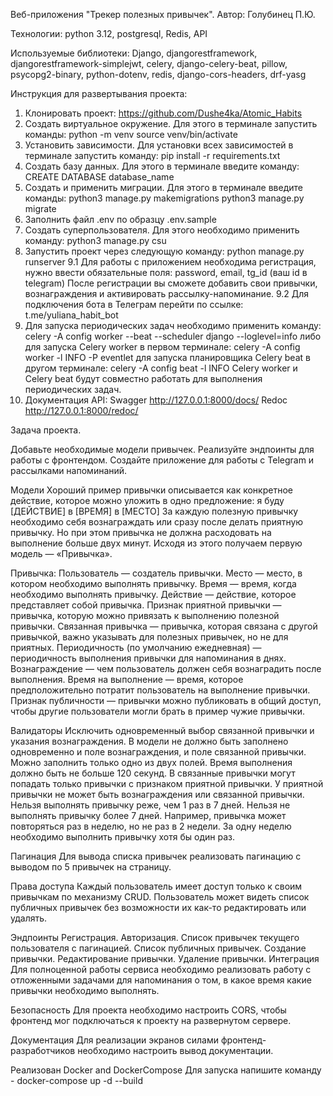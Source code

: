 Веб-приложения "Трекер полезных привычек".
Автор: Голубинец П.Ю.

Технологии:
python 3.12, postgresql, Redis, API

Используемые библиотеки:
Django, djangorestframework, djangorestframework-simplejwt, celery, django-celery-beat,
pillow, psycopg2-binary, python-dotenv, redis, django-cors-headers, drf-yasg

Инструкция для развертывания проекта:
1. Клонировать проект: https://github.com/Dushe4ka/Atomic_Habits
2. Создать виртуальное окружение. Для этого в терминале запустить команды:
python -m venv source venv/bin/activate
3. Установить зависимости. Для установки всех зависимостей в терминале запустить команду:
pip install -r requirements.txt
4. Cоздать базу данных. Для этого в терминале введите команду:
CREATE DATABASE database_name
5. Создать и применить миграции. Для этого в терминале введите команды:
python3 manage.py makemigrations
python3 manage.py migrate
6. Заполнить файл .env по образцу .env.sample
7. Cоздать суперпользователя. Для этого необходимо применить команду:
python3 manage.py csu
8. Запустить проект через следующую команду:
python manage.py runserver
9.1 Для работы с приложением необходима регистрация, нужно ввести обязательные поля:
password, email, tg_id (ваш id в telegram)
После регистрации вы сможете добавить свои привычки, вознаграждения и активировать рассылку-напоминание.
9.2 Для подключения бота в Телеграм перейти по ссылке: t.me/yuliana_habit_bot
10. Для запуска периодических задач необходимо применить команду:
celery -A config worker --beat --scheduler django --loglevel=info
либо
для запуска Celery worker в первом терминале: celery -A config worker -l INFO -P eventlet
для запуска планировщика Celery beat в другом терминале: celery -A config beat -l INFO
Celery worker и Celery beat будут совместно работать для выполнения периодических задач.
11. Документация API:
Swagger http://127.0.0.1:8000/docs/
Redoc http://127.0.0.1:8000/redoc/

Задача проекта.

Добавьте необходимые модели привычек. Реализуйте эндпоинты для работы с фронтендом.
Создайте приложение для работы с Telegram и рассылками напоминаний.

Модели
Хороший пример привычки описывается как конкретное действие, которое можно уложить в одно предложение:
я буду [ДЕЙСТВИЕ] в [ВРЕМЯ] в [МЕСТО]
За каждую полезную привычку необходимо себя вознаграждать или сразу после делать приятную привычку.
Но при этом привычка не должна расходовать на выполнение больше двух минут.
Исходя из этого получаем первую модель — «Привычка».

Привычка:
Пользователь — создатель привычки. Место — место, в котором необходимо выполнять привычку.
Время — время, когда необходимо выполнять привычку. Действие — действие, которое представляет собой привычка.
Признак приятной привычки — привычка, которую можно привязать к выполнению полезной привычки.
Связанная привычка — привычка, которая связана с другой привычкой, важно указывать для полезных привычек, но не для приятных.
Периодичность (по умолчанию ежедневная) — периодичность выполнения привычки для напоминания в днях.
Вознаграждение — чем пользователь должен себя вознаградить после выполнения.
Время на выполнение — время, которое предположительно потратит пользователь на выполнение привычки.
Признак публичности — привычки можно публиковать в общий доступ, чтобы другие пользователи могли брать в пример чужие привычки.

Валидаторы
Исключить одновременный выбор связанной привычки и указания вознаграждения.
В модели не должно быть заполнено одновременно и поле вознаграждения, и поле связанной привычки. Можно заполнить только одно из двух полей.
Время выполнения должно быть не больше 120 секунд. В связанные привычки могут попадать только привычки с признаком приятной привычки.
У приятной привычки не может быть вознаграждения или связанной привычки. Нельзя выполнять привычку реже, чем 1 раз в 7 дней.
Нельзя не выполнять привычку более 7 дней. Например, привычка может повторяться раз в неделю, но не раз в 2 недели.
За одну неделю необходимо выполнить привычку хотя бы один раз.

Пагинация
Для вывода списка привычек реализовать пагинацию с выводом по 5 привычек на страницу.

Права доступа
Каждый пользователь имеет доступ только к своим привычкам по механизму CRUD.
Пользователь может видеть список публичных привычек без возможности их как-то редактировать или удалять.

Эндпоинты
Регистрация. Авторизация. Список привычек текущего пользователя с пагинацией. Список публичных привычек.
Создание привычки. Редактирование привычки. Удаление привычки.
Интеграция Для полноценной работы сервиса необходимо реализовать работу с отложенными задачами для напоминания о том,
в какое время какие привычки необходимо выполнять.

Безопасность
Для проекта необходимо настроить CORS, чтобы фронтенд мог подключаться к проекту на развернутом сервере.

Документация
Для реализации экранов силами фронтенд-разработчиков необходимо настроить вывод документации.

Реализован Docker and DockerCompose
Для запуска напишите команду - docker-compose up -d --build
